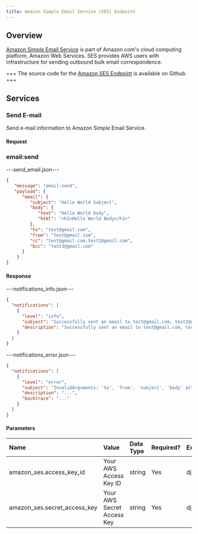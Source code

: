 ```yaml
---
title: Amazon Simple Email Service (SES) Endpoint
---
```


## Overview

[Amazon Simple Email Service](aws.amazon.com/ses/‎) is part of Amazon.com's cloud computing platform, Amazon Web Services. SES provides AWS users with infrastructure for sending outbound bulk email correspondence.

+++
The source code for the [Amazon SES Endpoint](https://github.com/spree/amazon_ses_endpoint/) is available on Github.
+++

## Services

### Send E-mail

Send e-mail information to Amazon Simple Email Service.

#### Request

### email:send

---send_email.json---
```json
{
   "message": "email:send",
   "payload": {
      "email": {
         "subject": "Hello World Subject",
         "body": {
            "text": "Hello World body",
            "html": "<h1>Hello World Body</h1>"
         },
         "to": "test@gmail.com",
         "from": "test@gmail.com",
         "cc": "test@gmail.com,test2@gmail.com",
         "bcc": "test3@gmail.com"
      }
    }
}
```

#### Response

---notifications_info.json---

```json
{
  "notifications": [
    {
      "level": "info",
      "subject": "Successfully sent an email to test@gmail.com, test2@gmail.com via the Amazon Simple Email Service",
      "description": "Successfully sent an email to test@gmail.com, test2@gmail.com via the Amazon Simple Email Service"
    }
  ]
}
```

---notifications_error.json---

```json
{
  "notifications": [
    {
      "level": "error",
      "subject": "InvalidArguments: 'to', 'from', 'subject', 'body' attributes are required",
      "description": "...",
      "backtrace": "..."
    }
  ]
}
```

#### Parameters

| Name | Value | Data Type | Required? |Example |
| :----| :-----| :------ |:------ | :------ |
| amazon_ses.access_key_id | Your AWS Access Key ID | string | Yes | dj20492dhjkdj20492dhjk |
| amazon_ses.secret_access_key | Your AWS Secret Access Key | string | Yes | dj20492dhjkdj20492dhjk |
